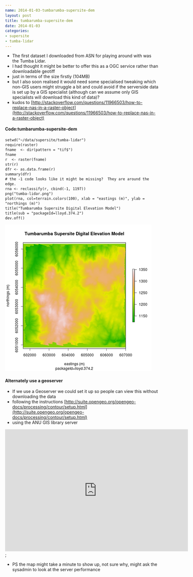 ```yaml
---
name: 2014-01-03-tumbarumba-supersite-dem
layout: post
title: tumbarumba-supersite-dem
date: 2014-01-03
categories:
- supersite
- tumba-lidar
---
```


- The first dataset I downloaded from ASN for playing around with was the Tumba Lidar.
- I had thought it might be better to offer this as a OGC service rather than downloadable geotiff
- just in terms of the size firstly (104MB)
- but I also soon realised it would need some specialised tweaking which non-GIS users might struggle a bit and could avoid if the serverside data is set up by a GIS specialist (although can we assume only GIS specialists will download this kind of data)? 
- kudos to [http://stackoverflow.com/questions/11966503/how-to-replace-nas-in-a-raster-object](http://stackoverflow.com/questions/11966503/how-to-replace-nas-in-a-raster-object)

#### Code:tumbarumba-supersite-dem
    setwd("~/data/supersite/tumba-lidar")
    require(raster)
    fname  <- dir(pattern = "tif$")
    fname
    r  <- raster(fname)
    str(r)
    dfr <- as.data.frame(r)
    summary(dfr)
    # the -1 code looks like it might be missing?  They are around the edge.
    rna <- reclassify(r, cbind(-1, 1197))
    png("tumba-lidar.png")
    plot(rna, col=terrain.colors(100), xlab = "eastings (m)", ylab = "northings (m)")
    title("Tumbarumba Supersite Digital Elevation Model")
    title(sub = "packageId=lloyd.374.2")
    dev.off()

<p></p>

![tumba-lidar.png](/images/tumba-lidar.png)

#### Alternately use a geoserver

- If we use a Geoserver we could set it up so people can view this without downloading the data
- following the instructions [http://suite.opengeo.org/opengeo-docs/processing/contour/setup.html](http://suite.opengeo.org/opengeo-docs/processing/contour/setup.html)
- using the ANU GIS library server

<iframe style="border: none;" height="400" width="600" src="http://brawn.anu.edu.au:8081/geoexplorer/viewer/#maps/1"></iframe>;

- PS the map might take a minute to show up, not sure why, might ask the sysadmin to look at the server performance
